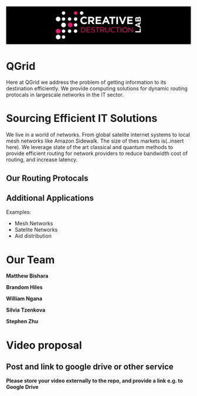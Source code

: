 ![CDL 2020 Cohort Project](../figures/CDL_logo.jpg)
# QGrid

Here at QGrid we address the problem of getting information to its destination efficiently.  We provide computing solutions for dynamic routing protocals in largescale networks in the IT sector.

# Sourcing Efficient IT Solutions

We live in a world of networks.  From global satelite internet systems to local mesh networks like Amazon Sidewalk.  The size of thes markets is(..insert here).
We leverage state of the art classical and quantum methods to provide efficient routing for network providers to reduce bandwidth cost of routing, and increase latency.


## Our Routing Protocals



## Additional Applications

Examples: 
- Mesh Networks
- Satelite Networks
- Aid distribution

# Our Team 

**Matthew Bishara** 

**Brandom Hiles** 

**William Ngana** 

**Silvia Tzenkova**

**Stephen Zhu** 

# Video proposal

## Post and link to google drive or other service

**Please store your video externally to the repo, and provide a link e.g. to Google Drive**
